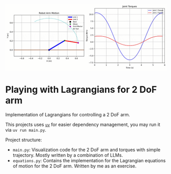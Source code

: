 ![demo](./assets/example.gif)

# Playing with Lagrangians for 2 DoF arm

Implementation of Lagrangians for controlling a 2 DoF arm.

This projects uses [`uv`](https://github.com/astral-sh/uv) for easier dependency management, you may run it via `uv run main.py`.

Project structure:
- `main.py`: Visualization code for the 2 DoF arm and torques with simple trajectory. Mostly written by a combination of LLMs.
- `equations.py`: Contains the implementation for the Lagrangian equations of motion for the 2 DoF arm. Written by me as an exercise.
